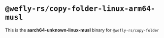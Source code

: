 # `@wefly-rs/copy-folder-linux-arm64-musl`

This is the **aarch64-unknown-linux-musl** binary for `@wefly-rs/copy-folder`
